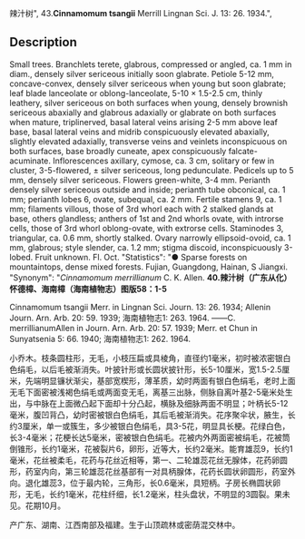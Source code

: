辣汁树",
43.**Cinnamomum tsangii** Merrill Lingnan Sci. J. 13: 26. 1934.",

## Description
Small trees. Branchlets terete, glabrous, compressed or angled, ca. 1 mm in diam., densely silver sericeous initially soon glabrate. Petiole 5-12 mm, concave-convex, densely silver sericeous when young but soon glabrate; leaf blade lanceolate or oblong-lanceolate, 5-10 × 1.5-2.5 cm, thinly leathery, silver sericeous on both surfaces when young, densely brownish sericeous abaxially and glabrous adaxially or glabrate on both surfaces when mature, triplinerved, basal lateral veins arising 2-5 mm above leaf base, basal lateral veins and midrib conspicuously elevated abaxially, slightly elevated adaxially, transverse veins and veinlets inconspicuous on both surfaces, base broadly cuneate, apex conspicuously falcate-acuminate. Inflorescences axillary, cymose, ca. 3 cm, solitary or few in cluster, 3-5-flowered, ± silver sericeous, long pedunculate. Pedicels up to 5 mm, densely silver sericeous. Flowers green-white, 3-4 mm. Perianth densely silver sericeous outside and inside; perianth tube obconical, ca. 1 mm; perianth lobes 6, ovate, subequal, ca. 2 mm. Fertile stamens 9, ca. 1 mm; filaments villous, those of 3rd whorl each with 2 stalked glands at base, others glandless; anthers of 1st and 2nd whorls ovate, with introrse cells, those of 3rd whorl oblong-ovate, with extrorse cells. Staminodes 3, triangular, ca. 0.6 mm, shortly stalked. Ovary narrowly ellipsoid-ovoid, ca. 1 mm, glabrous; style slender, ca. 1.2 mm; stigma discoid, inconspicuously 3-lobed. Fruit unknown. Fl. Oct.
  "Statistics": "● Sparse forests on mountaintops, dense mixed forests. Fujian, Guangdong, Hainan, S Jiangxi.
  "Synonym": "*Cinnamomum merrillianum* C. K. Allen.
**40.辣汁树（广东从化）怀德樟、海南樟（海南植物志）图版58：1-5**

Cinnamomum tsangii Merr. in Lingnan Sci. Journ. 13: 26. 1934; Allenin Journ. Arn. Arb. 20: 59. 1939; 海南植物志1: 263. 1964. ——C. merrillianumAllen in Journ. Arn. Arb. 20: 57. 1939; Merr. et Chun in Sunyatsenia 5: 66. 1940; 海南植物志1: 262. 1964.

小乔木。枝条圆柱形，无毛，小枝压扁或具棱角，直径约1毫米，初时被浓密银白色绢毛，以后毛被渐消失。叶披针形或长圆状披针形，长5-10厘米，宽1.5-2.5厘米，先端明显镰状渐尖，基部宽楔形，薄革质，幼时两面有银白色绢毛，老时上面无毛下面密被浅褐色绢毛或两面变无毛，离基三出脉，侧脉自离叶基2-5毫米处生出，与中脉在上面微凸起下面却十分凸起，横脉及细脉两面不明显；叶柄长5-12毫米，腹凹背凸，幼时密被银白色绢毛，其后毛被渐消失。花序聚伞状，腋生，长约3厘米，单一或簇生，多少被银白色绢毛，具3-5花，明显具长梗。花绿白色，长3-4毫米；花梗长达5毫米，密被银白色绢毛。花被内外两面密被绢毛，花被筒倒锥形，长约1毫米，花被裂片6，卵形，近等大，长约2毫米。能育雄蕊9，长约1毫米，花丝被柔毛，花药与花丝近相等，第一、二轮雄蕊花丝无腺体，花药卵圆形，药室内向，第三轮雄蕊花丝基部有一对具柄腺体，花药长圆状卵圆形，药室外向。退化雄蕊3，位于最内轮，三角形，长0.6毫米，具短柄。子房长椭圆状卵形，无毛，长约1毫米，花柱纤细，长1.2毫米，柱头盘状，不明显的3圆裂。果未见。花期10月。

产广东、湖南、江西南部及福建。生于山顶疏林或密荫混交林中。
